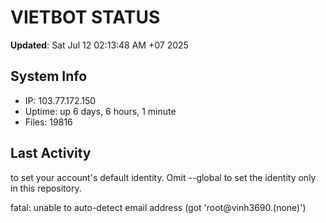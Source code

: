 # VIETBOT STATUS
**Updated**: Sat Jul 12 02:13:48 AM +07 2025

## System Info
- IP: 103.77.172.150
- Uptime: up 6 days, 6 hours, 1 minute
- Files: 19816

## Last Activity

to set your account's default identity.
Omit --global to set the identity only in this repository.

fatal: unable to auto-detect email address (got 'root@vinh3690.(none)')
